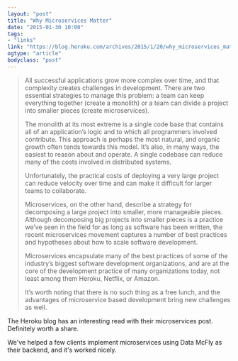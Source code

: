 ```yaml
---
layout: "post"
title: "Why Microservices Matter"
date: "2015-01-30 10:00"
tags: 
- "links"
link: "https://blog.heroku.com/archives/2015/1/20/why_microservices_matter"
ogtype: "article"
bodyclass: "post"
---
```


> All successful applications grow more complex over time, and that complexity creates challenges in development. There are two essential strategies to manage this problem: a team can keep everything together (create a monolith) or a team can divide a project into smaller pieces (create microservices).
> 
> The monolith at its most extreme is a single code base that contains all of an application’s logic and to which all programmers involved contribute. This approach is perhaps the most natural, and organic growth often tends towards this model. It’s also, in many ways, the easiest to reason about and operate. A single codebase can reduce many of the costs involved in distributed systems.
> 
> Unfortunately, the practical costs of deploying a very large project can reduce velocity over time and can make it difficult for larger teams to collaborate.
> 
> Microservices, on the other hand, describe a strategy for decomposing a large project into smaller, more manageable pieces. Although decomposing big projects into smaller pieces is a practice we’ve seen in the field for as long as software has been written, the recent microservices movement captures a number of best practices and hypotheses about how to scale software development. 
> 
> Microservices encapsulate many of the best practices of some of the industry’s biggest software development organizations, and are at the core of the development practice of many organizations today, not least among them Heroku, Netflix, or Amazon.
> 
> It’s worth noting that there is no such thing as a free lunch, and the advantages of microservice based development bring new challenges as well.

The Heroku blog has an interesting read with their microservices post. Definitely worth a share. 

We've helped a few clients implement microservices using Data McFly as their backend, and it's worked nicely.